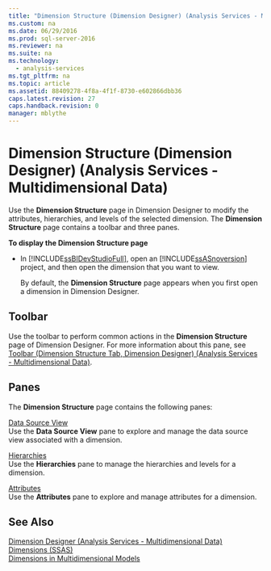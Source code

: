 ```yaml
---
title: "Dimension Structure (Dimension Designer) (Analysis Services - Multidimensional Data)"
ms.custom: na
ms.date: 06/29/2016
ms.prod: sql-server-2016
ms.reviewer: na
ms.suite: na
ms.technology: 
  - analysis-services
ms.tgt_pltfrm: na
ms.topic: article
ms.assetid: 88409278-4f8a-4f1f-8730-e602866dbb36
caps.latest.revision: 27
caps.handback.revision: 0
manager: mblythe
---
```

# Dimension Structure (Dimension Designer) (Analysis Services - Multidimensional Data)
Use the **Dimension Structure** page in Dimension Designer to modify the attributes, hierarchies, and levels of the selected dimension. The **Dimension Structure** page contains a toolbar and three panes.  
  
 **To display the Dimension Structure page**  
  
-   In [!INCLUDE[ssBIDevStudioFull](../../Topics/TopicNameContainA/tokens/ssBIDevStudioFull_md.md)], open an [!INCLUDE[ssASnoversion](../../Topics/TopicNameContainA/tokens/ssASnoversion_md.md)] project, and then open the dimension that you want to view.  
  
     By default, the **Dimension Structure** page appears when you first open a dimension in Dimension Designer.  
  
## Toolbar  
 Use the toolbar to perform common actions in the **Dimension Structure** page of Dimension Designer. For more information about this pane, see [Toolbar (Dimension Structure Tab, Dimension Designer) (Analysis Services - Multidimensional Data)](../../Topics/TopicNameNotContainA/Toolbar--Dimension-Structure-Tab--Dimension-Designer---Analysis-Services---Multidimensional-Data-.md).  
  
## Panes  
 The **Dimension Structure** page contains the following panes:  
  
 [Data Source View](../../Topics/TopicNameNotContainA/Data-Source-View--Dimension-Structure-Tab--Dimension-Designer---Analysis-Services---Multidimensional-Data-.md)  
 Use the **Data Source View** pane to explore and manage the data source view associated with a dimension.  
  
 [Hierarchies](../../Topics/TopicNameNotContainA/Hierarchies--Dimension-Structure-Tab--Dimension-Designer---Analysis-Services---Multidimensional-Data-.md)  
 Use the **Hierarchies** pane to manage the hierarchies and levels for a dimension.  
  
 [Attributes](../../Topics/TopicNameNotContainA/Attributes--Dimension-Structure-Tab--Dimension-Designer---Analysis-Services---Multidimensional-Data-.md)  
 Use the **Attributes** pane to explore and manage attributes for a dimension.  
  
## See Also  
 [Dimension Designer (Analysis Services - Multidimensional Data)](../../Topics/TopicNameNotContainA/Dimension-Designer--Analysis-Services---Multidimensional-Data-.md)   
 [Dimensions (SSAS)](assetId:///2b114135-2572-4479-8c81-3ccf0cfeb9f7)   
 [Dimensions in Multidimensional Models](../../Topics/TopicNameNotContainA/Dimensions-in-Multidimensional-Models.md)